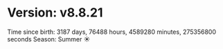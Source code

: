 # Version: v8.8.21
Time since birth: 3187 days, 76488 hours, 4589280 minutes, 275356800 seconds
Season: Summer ☀️
